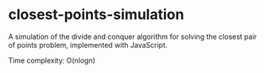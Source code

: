 # closest-points-simulation
A simulation of the divide and conquer algorithm for solving the closest pair of points problem, implemented with JavaScript.

Time complexity: O(nlogn)
